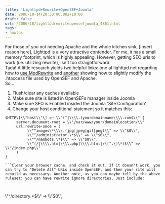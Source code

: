 ```yaml
---
title: 'Lighttpd+Rewrite+OpenSEF+Joomla'
date: 2006-10-14T20:30:00.002+10:00
draft: false
url: /2006/10/lighttpdrewriteopensefjoomla_4861.html
tags: 
- howtos
---
```


For those of you not needing Apache and the whole kitchen sink, \[insert reason here\], Lighttpd is a very attractive contender. For me, it has a small memory footprint, which is highly appealing. However, getting SEO urls to work (i.e. utilizing rewrite), isn't too straightforward.  
Tada! A little research yields two helpful links: one at lighttpd.net regarding how to [use ModRewrite](http://trac.lighttpd.net/trac/wiki/Docs:ModRewrite) and [another](http://forum.j-prosolution.com/opensef-documentation/1484-opensef-lighttpd.html?highlight=lighttpd) showing how to slightly modify the .htaccess file used by OpenSEF and Apache.  
So...  
1) Flush/clear any caches available  
2) Make sure site is listed in OpenSEFs manager inside Joomla  
3) Make sure SEO is Enabled insided the Joomla 'Site Configuration'  
4) Change your host conditional statement so it matches this:  
```
$HTTP\[\\"host\\"\] =~ \\"(^|\\\\.)yourdomainname\\\\.com$\\" {
     server.document-root = \\"/var/www/your/domainlocation/\\"
     url.rewrite-once = (
          \\"^images\*\\\\.(jpg|jpeg|gif|png)\\" => \\"$0\\",
          \\"^/administrator.\*$\\" => \\"$0\\",
          \\"^/mambots.\*$\\" => \\"$0\\",
          \\"(/|\\\\.htm|\\\\.php|\\\\.html|/\[^.\]\*)$\\" => \\"/index.php\\"
     )
}

```Clear your browser cache, and check it out. If it doesn't work, you can try to "Delete All" URLs inside OpenSEF, and then your site will rebuild as necessary. Another note, as you can maybe tell by the above ruleset: you can have rewrite ignore directories. Just include:  
  
  
```
\\"^/directory.\*$\\" => \\"$0\\",
```